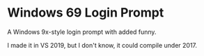# Windows 69 Login Prompt

A Windows 9x-style login prompt with added funny.

I made it in VS 2019, but I don't know, it could compile under 2017.